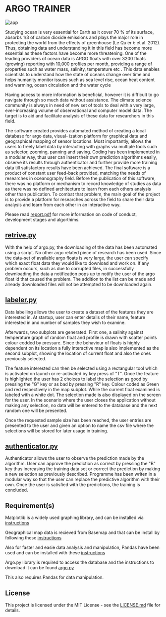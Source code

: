 ARGO TRAINER
============================

![app](https://github.com/vagifaliyev/argo_trainer/blob/master/app.png)


Studying ocean is very essential for Earth as it cover 70 % of its surface, absorbs 1/3 of carbon dioxide emissions and plays the major role in protecting the world from the effects of greenhouse (Le Qu ́er ́e et al. 2012). Thus, obtaining data and understanding it in this field has become more essential as these factors have become more threatening. One of the leading providers of ocean data is ARGO floats with over 3200 floats (growing) reporting with 10,000 profiles per month, providing a range of properties such as water mass, salinity, temperature etc . This data enables scientists to understand how the state of oceans change over time and helps humanity monitor issues such as sea level rise, ocean heat content and warming, ocean circulation and the water cycle 

Having access to more information is beneficial, however it is difficult to go navigate through so much data without assistance. The climate science community is always in need of new set of tools to deal with a very large, ever-increasing volume of observational and computer model data. The target is to aid and facilitate analysis of these data for researchers in this field.

The software created provides automated method of creating a local database for argo data, visual- ization platform for graphical data and geographical mapping of sensor locations. Most importantly, allows the users to freely label data by interacting with graphs via multiple tools such as selector, zooming, panning and saving. Coding has been implemented in a modular way, thus user can insert their own prediction algorithms easily, observe its results through authenticator and further provide more training data till satisfactory results have been achieved. The final software is a product of constant user feed-back provided, matching the needs of researches in oceanography field. Before the publication of this software, there was no platform or mechanism to record knowledge of studies as data as there was no defined architecture to learn from each others analysis other than publication. To combat that problem, the main goal of the project is to provide a platform for researches across the field to share their data analysis and learn from each other in an interactive way.

Please read [report.pdf](https://github.com/acse-2019/irp-acse-va719/blob/master/Code/report.pdf) for more information on code of conduct, development stages and algorthims.

## [retrive.py](https://github.com/vagifaliyev/argo-trainer/blob/master/argo_data/retrive.py)

With the help of argo.py, the downloading of the data has been automated using a script. No other argo related piece of research has been used. Since the data-set of available argo floats is very large, the user can specify which exact float data they would like to download and work on. If any problem occurs, such as due to corrupted files, in successfully downloading the data a notification pops up to notify the user of the argo float id that caused the problem. The addition to the list can be made and already downloaded files will not be attempted to be downloaded again. 

## [labeler.py](https://github.com/vagifaliyev/argo-trainer/blob/master/labeler.py)

Data labelling allows the user to create a dataset of the features they are interested in. At startup, user can enter details of their name, feature interested in and number of samples they wish to examine.

Afterwards, two subplots are generated. First one, a salinity against temperature graph of random float and profile is drawn with scatter points colour codded by pressure. Since the behaviour of floats is highly dependent on its location a fully interactive map is also implemented as the second subplot, showing the location of current float and also the ones previously selected. 

The feature interested can then be selected using a rectangular tool which is activated on launch or re-activated by key press of "T". Once the feature is highlighted the user has 2 choices to label the selection as good by pressing the "G" key or as bad by pressing "R" key. Colour coded as Green and red respectively in the map subplot. While the current float examined is labeled with a white dot. The selection made is also displayed on the screen for the user. In the scenario where the user closes the application without making any selection, no data will be entered to the database and the next random one will be presented. 

Once the requested sample size has been reached, the user entries are presented to the user and given an option to name the csv file where the selections will be stored for later usage in training.

## [authenticator.py](https://github.com/vagifaliyev/argo-trainer/blob/master/authenticator.py)

Authenticator allows the user to observe the prediction made by the algorithm. User can approve the prediction as correct by pressing the "B" key thus increasing the training data set or correct the prediction by making a new selection as previously described. Programme has been writen in a modular way so that the user can replace the predictive algorithm with their own. Once the user is satisfied with the predictions, the training is concluded. 


## Requirement(s)

Matplotlib is a widely used graphing library, and can be installed via [instructions](https://matplotlib.org/3.1.1/users/installing.html)

Geographical map data is recieved from Basemap and that can be install by following these [instructions](https://matplotlib.org/basemap/users/installing.html)

Also for faster and easie data analysis and manipulation, Pandas have been used and can be installed with these [instructions](https://pandas.pydata.org/pandas-docs/stable/getting_started/install.html)

Argo.py library is required to access the database and the instructions to download it can be found [argo.py](https://pypi.org/project/argopy/)

This also requires Pandas for data manipulation.

## License

This project is licensed under the MIT License - see the [LICENSE.md](https://github.com/vagifaliyev/argo_trainer/blob/master/LICENSE) file for details.
